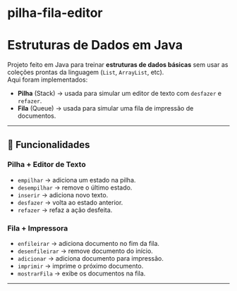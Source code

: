 # pilha-fila-editor

# Estruturas de Dados em Java

Projeto feito em Java para treinar **estruturas de dados básicas** sem usar as coleções prontas da linguagem (`List`, `ArrayList`, etc).  
Aqui foram implementados:

- **Pilha** (Stack) → usada para simular um editor de texto com `desfazer` e `refazer`.
- **Fila** (Queue) → usada para simular uma fila de impressão de documentos.

---

## 📌 Funcionalidades

### Pilha + Editor de Texto
- `empilhar` → adiciona um estado na pilha.  
- `desempilhar` → remove o último estado.  
- `inserir` → adiciona novo texto.  
- `desfazer` → volta ao estado anterior.  
- `refazer` → refaz a ação desfeita.  

### Fila + Impressora
- `enfileirar` → adiciona documento no fim da fila.  
- `desenfileirar` → remove documento do início.  
- `adicionar` → adiciona documento para impressão.  
- `imprimir` → imprime o próximo documento.  
- `mostrarFila` → exibe os documentos na fila.  

---
